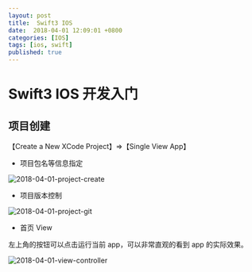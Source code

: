 ```yaml
---
layout: post
title:  Swift3 IOS
date:  2018-04-01 12:09:01 +0800
categories: [IOS]
tags: [ios, swift]
published: true
---
```


# Swift3 IOS 开发入门

## 项目创建

【Create a New XCode Project】=>【Single View App】

- 项目包名等信息指定

![2018-04-01-project-create](https://raw.githubusercontent.com/houbb/resource/master/img/ios/2018-04-01-project-create.png)

- 项目版本控制

![2018-04-01-project-git](https://raw.githubusercontent.com/houbb/resource/master/img/ios/2018-04-01-project-git.png)

- 首页 View 

左上角的按钮可以点击运行当前 app，可以非常直观的看到 app 的实际效果。

![2018-04-01-view-controller](https://raw.githubusercontent.com/houbb/resource/master/img/ios/2018-04-01-view-controller.png)